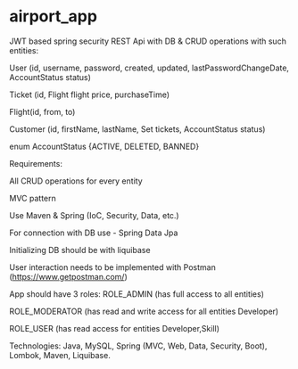# airport_app
JWT based spring security REST Api with DB & CRUD operations with such entities:

User (id, username, password, created, updated, lastPasswordChangeDate, AccountStatus status)

Ticket (id, Flight flight price, purchaseTime)

Flight(id, from, to)

Customer (id, firstName, lastName, Set tickets, AccountStatus status)

enum AccountStatus {ACTIVE, DELETED, BANNED}

Requirements:

All CRUD operations for every entity

MVC pattern

Use Maven & Spring (IoC, Security, Data, etc.)

For connection with DB use - Spring Data Jpa

Initializing DB should be with liquibase

User interaction needs to be implemented with Postman (https://www.getpostman.com/)

App should have 3 roles: ROLE_ADMIN (has full access to all entities)

ROLE_MODERATOR (has read and write access for all entities Developer)

ROLE_USER (has read access for entities Developer,Skill)

Technologies: Java, MySQL, Spring (MVC, Web, Data, Security, Boot), Lombok, Maven, Liquibase.

